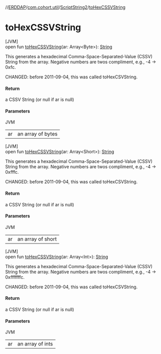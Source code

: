 //[ERDDAP](../../../index.md)/[com.cohort.util](../index.md)/[ScriptString2](index.md)/[toHexCSSVString](to-hex-c-s-s-v-string.md)

# toHexCSSVString

[JVM]\
open fun [toHexCSSVString](to-hex-c-s-s-v-string.md)(ar: Array&lt;Byte&gt;): [String](https://docs.oracle.com/en/java/javase/17/docs/api/java.base/java/lang/String.html)

This generates a hexadecimal Comma-Space-Separated-Value (CSSV) String from the array. Negative numbers are twos compliment, e.g., -4 -&gt; 0xfc. 

CHANGED: before 2011-09-04, this was called toHexCSVString.

#### Return

a CSSV String (or null if ar is null)

#### Parameters

JVM

| | |
|---|---|
| ar | an array of bytes |

[JVM]\
open fun [toHexCSSVString](to-hex-c-s-s-v-string.md)(ar: Array&lt;Short&gt;): [String](https://docs.oracle.com/en/java/javase/17/docs/api/java.base/java/lang/String.html)

This generates a hexadecimal Comma-Space-Separated-Value (CSSV) String from the array. Negative numbers are twos compliment, e.g., -4 -&gt; 0xfffc. 

CHANGED: before 2011-09-04, this was called toHexCSVString.

#### Return

a CSSV String (or null if ar is null)

#### Parameters

JVM

| | |
|---|---|
| ar | an array of short |

[JVM]\
open fun [toHexCSSVString](to-hex-c-s-s-v-string.md)(ar: Array&lt;Int&gt;): [String](https://docs.oracle.com/en/java/javase/17/docs/api/java.base/java/lang/String.html)

This generates a hexadecimal Comma-Space-Separated-Value (CSSV) String from the array. Negative numbers are twos compliment, e.g., -4 -&gt; 0xfffffffc. 

CHANGED: before 2011-09-04, this was called toHexCSVString.

#### Return

a CSSV String (or null if ar is null)

#### Parameters

JVM

| | |
|---|---|
| ar | an array of ints |
